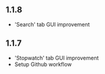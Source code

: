 ## 1.1.8
- 'Search' tab GUI improvement

## 1.1.7
- 'Stopwatch' tab GUI improvement
- Setup Github workflow